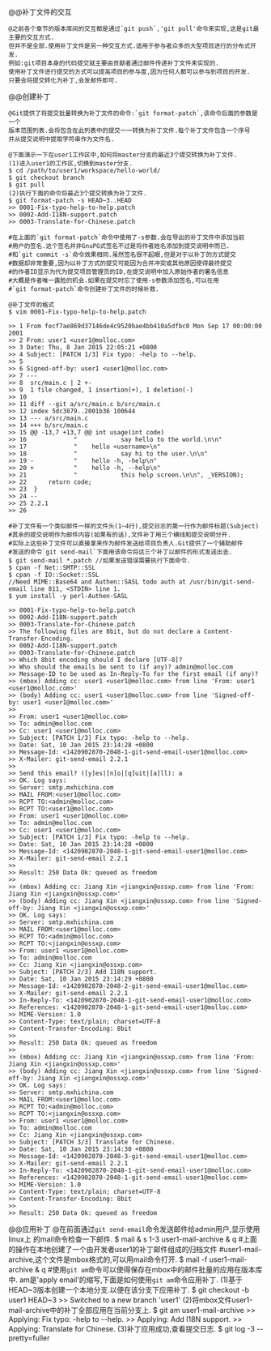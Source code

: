 @@补丁文件的交互

	@之前各个章节的版本库间的交互都是通过`git push`,'git pull'命令来实现,这是git最主要的交互方式.
	但并不是全部.使用补丁文件是另一种交互方式.适用于参与者众多的大型项目进行的分布式开发.
	例如:git项目本身的代码提交就主要由贡献者通过邮件传递补丁文件来实现的.
	使用补丁文件进行提交的方式可以提高项目的参与度,因为任何人都可以参与到项目的开发.
	只要会将提交转化为补丁,会发邮件即可.

@@创建补丁

	@Git提供了将提交批量转换为补丁文件的命令:`git format-patch`,该命令后面的参数是一个
	版本范围列表.会将包含在此列表中的提交一一转换为补丁文件.每个补丁文件包含一个序号
	并从提交说明中提取字符串作为文件名.

	@下面演示一下在user1工作区中,如何将master分支的最近3个提交转换为补丁文件.
	(1)进入user1的工作区,切换到master分支.
	$ cd /path/to/user1/workspace/hello-world/
	$ git checkout branch
	$ git pull
	(2)执行下面的命令将最近3个提交转换为补丁文件.
	$ git format-patch -s HEAD~3..HEAD
	>> 0001-Fix-typo-help-to-help.patch
	>> 0002-Add-I18N-support.patch
	>> 0003-Translate-for-Chinese.patch

	#在上面的`git format-patch`命令中使用了-s参数.会在导出的补丁文件中添加当前
	#用户的签名.这个签名并非GnuPG式签名不过是将作者姓名添加到提交说明中而已.
	#和`git commit -s`命令效果相同.虽然签名很不起眼,但是对于以补丁的方式提交
	#数据却非常重要,因为以补丁方式的提交可能因为合并冲突或其他原因使得最终提交
	#的作者ID显示为代为提交项目管理员的ID,在提交说明中加入原始作者的署名信息
	#大概是作者唯一露脸的机会.如果在提交时忘了使用-s参数添加签名,可以在用
	#`git format-patch`命令创建补丁文件的时候补救.

	@补丁文件的格式
	$ vim 0001-Fix-typo-help-to-help.patch

	>> 1 From fecf7ae869d37146de4c9520bae4bb410a5dfbc0 Mon Sep 17 00:00:00 2001
	>> 2 From: user1 <user1@molloc.com>
	>> 3 Date: Thu, 8 Jan 2015 22:05:21 +0800
	>> 4 Subject: [PATCH 1/3] Fix typo: -help to --help.
	>> 5
	>> 6 Signed-off-by: user1 <user1@molloc.com>
	>> 7 ---
	>> 8  src/main.c | 2 +-
	>> 9  1 file changed, 1 insertion(+), 1 deletion(-)
	>> 10
	>> 11 diff --git a/src/main.c b/src/main.c
	>> 12 index 5dc3879..2001b36 100644
	>> 13 --- a/src/main.c
	>> 14 +++ b/src/main.c
	>> 15 @@ -13,7 +13,7 @@ int usage(int code)
	>> 16             "            say hello to the world.\n\n"
	>> 17             "    hello <username>\n"
	>> 18             "            say hi to the user.\n\n"
	>> 19 -           "    hello -h, -help\n"
	>> 20 +           "    hello -h, --help\n"
	>> 21             "            this help screen.\n\n", _VERSION);
	>> 22      return code;
	>> 23  }
	>> 24 --
	>> 25 2.2.1
	>> 26

	#补丁文件有一个类似邮件一样的文件头(1~4行),提交日志的第一行作为邮件标题(Subject)
	#其余的提交说明作为邮件内容(如果有的话),文件补丁用三个横线和提交说明分开.
	#实际上这些补丁文件可以直接拿来作为邮件发送给项目负责人.Git提供了一个辅助邮件
	#发送的命令`git send-mail`下面用该命令将这三个补丁以邮件的形式发送出去.
	$ git send-mail *.patch //如果发送错误需要执行下面命令.
	$ cpan -f Net::SMTP::SSL
	$ cpan -f IO::Socket::SSL
	//Need MIME::Base64 and Authen::SASL todo auth at /usr/bin/git-send-email line 811, <STDIN> line 1.
	$ yum install -y perl-Authen-SASL

	>> 0001-Fix-typo-help-to-help.patch
	>> 0002-Add-I18N-support.patch
	>> 0003-Translate-for-Chinese.patch
	>> The following files are 8bit, but do not declare a Content-Transfer-Encoding.
	>> 0002-Add-I18N-support.patch
	>> 0003-Translate-for-Chinese.patch
	>> Which 8bit encoding should I declare [UTF-8]?
	>> Who should the emails be sent to (if any)? admin@molloc.com
	>> Message-ID to be used as In-Reply-To for the first email (if any)?
	>> (mbox) Adding cc: user1 <user1@molloc.com> from line 'From: user1 <user1@molloc.com>'
	>> (body) Adding cc: user1 <user1@molloc.com> from line 'Signed-off-by: user1 <user1@molloc.com>'
	>>
	>> From: user1 <user1@molloc.com>
	>> To: admin@molloc.com
	>> Cc: user1 <user1@molloc.com>
	>> Subject: [PATCH 1/3] Fix typo: -help to --help.
	>> Date: Sat, 10 Jan 2015 23:14:28 +0800
	>> Message-Id: <1420902870-2048-1-git-send-email-user1@molloc.com>
	>> X-Mailer: git-send-email 2.2.1
	>>
	>> Send this email? ([y]es|[n]o|[q]uit|[a]ll): a
	>> OK. Log says:
	>> Server: smtp.mxhichina.com
	>> MAIL FROM:<user1@molloc.com>
	>> RCPT TO:<admin@molloc.com>
	>> RCPT TO:<user1@molloc.com>
	>> From: user1 <user1@molloc.com>
	>> To: admin@molloc.com
	>> Cc: user1 <user1@molloc.com>
	>> Subject: [PATCH 1/3] Fix typo: -help to --help.
	>> Date: Sat, 10 Jan 2015 23:14:28 +0800
	>> Message-Id: <1420902870-2048-1-git-send-email-user1@molloc.com>
	>> X-Mailer: git-send-email 2.2.1
	>>
	>> Result: 250 Data Ok: queued as freedom
	>>
	>> (mbox) Adding cc: Jiang Xin <jiangxin@ossxp.com> from line 'From: Jiang Xin <jiangxin@ossxp.com>'
	>> (body) Adding cc: Jiang Xin <jiangxin@ossxp.com> from line 'Signed-off-by: Jiang Xin <jiangxin@ossxp.com>'
	>> OK. Log says:
	>> Server: smtp.mxhichina.com
	>> MAIL FROM:<user1@molloc.com>
	>> RCPT TO:<admin@molloc.com>
	>> RCPT TO:<jiangxin@ossxp.com>
	>> From: user1 <user1@molloc.com>
	>> To: admin@molloc.com
	>> Cc: Jiang Xin <jiangxin@ossxp.com>
	>> Subject: [PATCH 2/3] Add I18N support.
	>> Date: Sat, 10 Jan 2015 23:14:29 +0800
	>> Message-Id: <1420902870-2048-2-git-send-email-user1@molloc.com>
	>> X-Mailer: git-send-email 2.2.1
	>> In-Reply-To: <1420902870-2048-1-git-send-email-user1@molloc.com>
	>> References: <1420902870-2048-1-git-send-email-user1@molloc.com>
	>> MIME-Version: 1.0
	>> Content-Type: text/plain; charset=UTF-8
	>> Content-Transfer-Encoding: 8bit
	>>
	>> Result: 250 Data Ok: queued as freedom
	>>
	>> (mbox) Adding cc: Jiang Xin <jiangxin@ossxp.com> from line 'From: Jiang Xin <jiangxin@ossxp.com>'
	>> (body) Adding cc: Jiang Xin <jiangxin@ossxp.com> from line 'Signed-off-by: Jiang Xin <jiangxin@ossxp.com>'
	>> OK. Log says:
	>> Server: smtp.mxhichina.com
	>> MAIL FROM:<user1@molloc.com>
	>> RCPT TO:<admin@molloc.com>
	>> RCPT TO:<jiangxin@ossxp.com>
	>> From: user1 <user1@molloc.com>
	>> To: admin@molloc.com
	>> Cc: Jiang Xin <jiangxin@ossxp.com>
	>> Subject: [PATCH 3/3] Translate for Chinese.
	>> Date: Sat, 10 Jan 2015 23:14:30 +0800
	>> Message-Id: <1420902870-2048-3-git-send-email-user1@molloc.com>
	>> X-Mailer: git-send-email 2.2.1
	>> In-Reply-To: <1420902870-2048-1-git-send-email-user1@molloc.com>
	>> References: <1420902870-2048-1-git-send-email-user1@molloc.com>
	>> MIME-Version: 1.0
	>> Content-Type: text/plain; charset=UTF-8
	>> Content-Transfer-Encoding: 8bit
	>>
	>> Result: 250 Data Ok: queued as freedom

@@应用补丁
	@在前面通过`git send-email`命令发送邮件给admin用户,显示使用linux上
	的mail命令检查一下邮件.
	$ mail
	& s 1-3 user1-mail-archive
	& q
	#上面的操作在本地创建了一个由开发者user1的补丁邮件组成的归档文件
	#user1-mail-archive,这个文件是mbox格式的,可以用mail命令打开.
	$ mail -f user1-mail-archive
	& q
	#使用`git am`命令可以使得保存在mbox中的邮件批量的应用在版本库中.
	am是'apply email'的缩写,下面是如何使用`git am`命令应用补丁.
	(1)基于HEAD~3版本创建一个本地分支.以便在该分支下应用补丁.
	$ git checkout -b user1 HEAD~3
	>> Switched to a new branch 'user1'
	(2)将mbox文件user1-mail-archive中的补丁全部应用在当前分支上.
	$ git am user1-mail-archive
	>> Applying: Fix typo: -help to --help.
	>> Applying: Add I18N support.
	>> Applying: Translate for Chinese.
	(3)补丁应用成功,查看提交日志.
	$ git log -3 --pretty=fuller